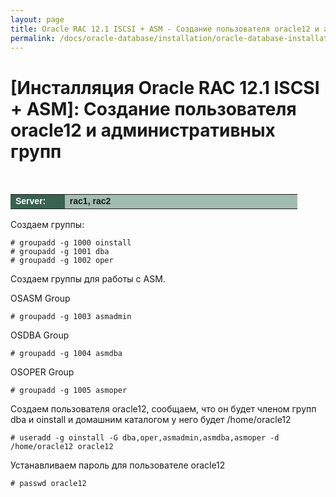 ```yaml
---
layout: page
title: Oracle RAC 12.1 ISCSI + ASM - Создание пользователя oracle12 и административных групп
permalink: /docs/oracle-database/installation/oracle-database-installation/distributed/rac/linux/6.7/oracle/12.1/iscsi-asm/users-and-groups-creation/
---
```




# [Инсталляция Oracle RAC 12.1 ISCSI + ASM]: Создание пользователя oracle12 и административных групп


<br/>


<table cellpadding="4" cellspacing="2" align="center" border="0" width="100%">


<tr>
<td style="color: rgb(255, 255, 255);" bgcolor="#386351" width="14%"><span style="font-family: Arial,Helvetica,sans-serif; font-size: 14px;"><strong>Server:</strong></span></td>
<td height="20" bgcolor="#a2bcb1" width="60%"><span style="font-family: Arial,Helvetica,sans-serif; font-size: 14px;"><strong>rac1, rac2</strong></span></td>
</tr>

</table>


Создаем группы:

	# groupadd -g 1000 oinstall
	# groupadd -g 1001 dba
	# groupadd -g 1002 oper


Создаем группы для работы с ASM.

OSASM Group

	# groupadd -g 1003 asmadmin

OSDBA Group

	# groupadd -g 1004 asmdba

OSOPER Group

	# groupadd -g 1005 asmoper


Создаем пользователя oracle12, сообщаем, что он будет членом групп dba и oinstall и домашним каталогом у него будет /home/oracle12

	# useradd -g oinstall -G dba,oper,asmadmin,asmdba,asmoper -d /home/oracle12 oracle12

Устанавливаем пароль для пользователе oracle12

	# passwd oracle12
